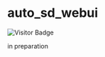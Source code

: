 # auto_sd_webui

<p>
    <img src="https://visitor-badge.laobi.icu/badge?page_id=suzukimain.auto_sd_webui" alt="Visitor Badge">
</p>

in preparation
